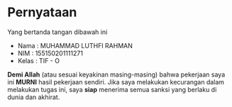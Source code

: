 # Pernyataan

Yang bertanda tangan dibawah ini

* Nama : MUHAMMAD LUTHFI RAHMAN
* NIM : 155150201111271
* Kelas : TIF - O

**Demi Allah** (atau sesuai keyakinan masing-masing) bahwa pekerjaan saya ini **MURNI** hasil pekerjaan sendiri. Jika saya melakukan kecurangan dalam melakukan tugas ini, saya **siap** menerima semua sanksi yang berlaku di dunia dan akhirat.
